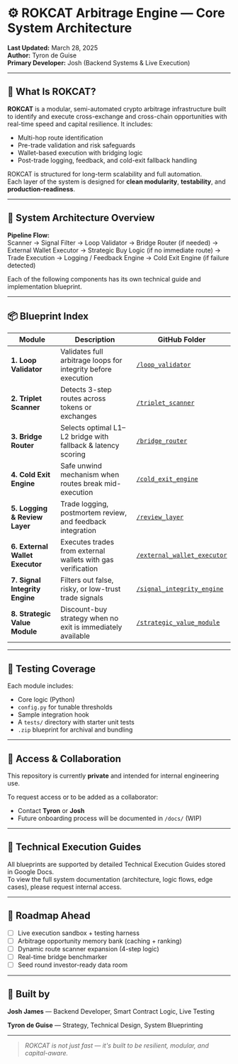 # ⚙️ ROKCAT Arbitrage Engine — Core System Architecture

**Last Updated:** March 28, 2025  
**Author:** Tyron de Guise  
**Primary Developer:** Josh (Backend Systems & Live Execution)

---

## 🧠 What Is ROKCAT?

**ROKCAT** is a modular, semi-automated crypto arbitrage infrastructure built to identify and execute cross-exchange and cross-chain opportunities with real-time speed and capital resilience. It includes:

- Multi-hop route identification  
- Pre-trade validation and risk safeguards  
- Wallet-based execution with bridging logic  
- Post-trade logging, feedback, and cold-exit fallback handling

ROKCAT is structured for long-term scalability and full automation.  
Each layer of the system is designed for **clean modularity**, **testability**, and **production-readiness**.

---

## 🧱 System Architecture Overview

**Pipeline Flow:**  
Scanner → Signal Filter → Loop Validator → Bridge Router (if needed) → External Wallet Executor → Strategic Buy Logic (if no immediate route) → Trade Execution → Logging / Feedback Engine → Cold Exit Engine (if failure detected)

Each of the following components has its own technical guide and implementation blueprint.

---

## 📦 Blueprint Index

| Module | Description | GitHub Folder |
|--------|-------------|----------------|
| **1. Loop Validator** | Validates full arbitrage loops for integrity before execution | [`/loop_validator`](https://github.com/wagerweaver/rokcat-core/tree/main/loop_validator) |
| **2. Triplet Scanner** | Detects 3-step routes across tokens or exchanges | [`/triplet_scanner`](https://github.com/wagerweaver/rokcat-core/tree/main/triplet_scanner) |
| **3. Bridge Router** | Selects optimal L1–L2 bridge with fallback & latency scoring | [`/bridge_router`](https://github.com/wagerweaver/rokcat-core/tree/main/bridge_router) |
| **4. Cold Exit Engine** | Safe unwind mechanism when routes break mid-execution | [`/cold_exit_engine`](https://github.com/wagerweaver/rokcat-core/tree/main/cold_exit_engine) |
| **5. Logging & Review Layer** | Trade logging, postmortem review, and feedback integration | [`/review_layer`](https://github.com/wagerweaver/rokcat-core/tree/main/review_layer) |
| **6. External Wallet Executor** | Executes trades from external wallets with gas verification | [`/external_wallet_executor`](https://github.com/wagerweaver/rokcat-core/tree/main/external_wallet_executor) |
| **7. Signal Integrity Engine** | Filters out false, risky, or low-trust trade signals | [`/signal_integrity_engine`](https://github.com/wagerweaver/rokcat-core/tree/main/signal_integrity_engine) |
| **8. Strategic Value Module** | Discount-buy strategy when no exit is immediately available | [`/strategic_value_module`](https://github.com/wagerweaver/rokcat-core/tree/main/strategic_value_module) |

---

## 🧪 Testing Coverage

Each module includes:
- Core logic (Python)
- `config.py` for tunable thresholds
- Sample integration hook
- A `tests/` directory with starter unit tests
- `.zip` blueprint for archival and bundling

---

## 🔐 Access & Collaboration

This repository is currently **private** and intended for internal engineering use.

To request access or to be added as a collaborator:
- Contact **Tyron** or **Josh**
- Future onboarding process will be documented in `/docs/` (WIP)

---

## 📄 Technical Execution Guides

All blueprints are supported by detailed Technical Execution Guides stored in Google Docs.  
To view the full system documentation (architecture, logic flows, edge cases), please request internal access.

---

## 🌱 Roadmap Ahead

- [ ] Live execution sandbox + testing harness  
- [ ] Arbitrage opportunity memory bank (caching + ranking)  
- [ ] Dynamic route scanner expansion (4-step logic)  
- [ ] Real-time bridge benchmarker  
- [ ] Seed round investor-ready data room  

---

## 🤝 Built by

**Josh James** — Backend Developer, Smart Contract Logic, Live Testing 

**Tyron de Guise** — Strategy, Technical Design, System Blueprinting

---

> *ROKCAT is not just fast — it's built to be resilient, modular, and capital-aware.*
